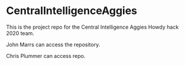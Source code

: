 # CentralIntelligenceAggies
This is the project repo for the Central Intelligence Aggies Howdy hack 2020 team. 

John Marrs can access the repository.

Chris Plummer can access repo.